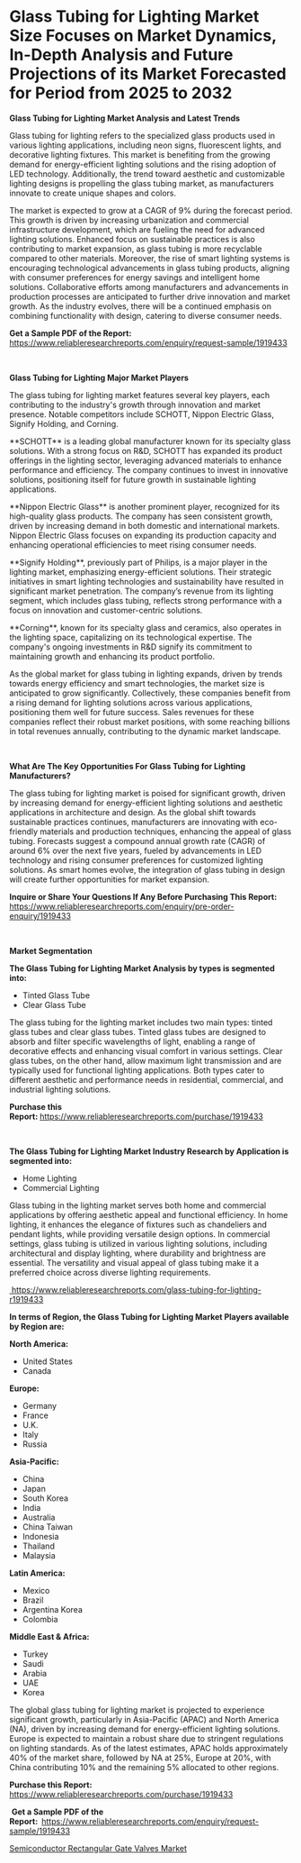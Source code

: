 <p><h1>Glass Tubing for Lighting Market Size Focuses on Market Dynamics, In-Depth Analysis and Future Projections of its Market Forecasted for Period from 2025 to 2032</h1></p><p><strong>Glass Tubing for Lighting Market Analysis and Latest Trends</strong></p>
<p><p>Glass tubing for lighting refers to the specialized glass products used in various lighting applications, including neon signs, fluorescent lights, and decorative lighting fixtures. This market is benefiting from the growing demand for energy-efficient lighting solutions and the rising adoption of LED technology. Additionally, the trend toward aesthetic and customizable lighting designs is propelling the glass tubing market, as manufacturers innovate to create unique shapes and colors.</p><p>The market is expected to grow at a CAGR of 9% during the forecast period. This growth is driven by increasing urbanization and commercial infrastructure development, which are fueling the need for advanced lighting solutions. Enhanced focus on sustainable practices is also contributing to market expansion, as glass tubing is more recyclable compared to other materials. Moreover, the rise of smart lighting systems is encouraging technological advancements in glass tubing products, aligning with consumer preferences for energy savings and intelligent home solutions. Collaborative efforts among manufacturers and advancements in production processes are anticipated to further drive innovation and market growth. As the industry evolves, there will be a continued emphasis on combining functionality with design, catering to diverse consumer needs.</p></p>
<p><strong>Get a Sample PDF of the Report:&nbsp;</strong> <a href="https://www.reliableresearchreports.com/enquiry/request-sample/1919433?utm_campaign=2720&utm_medium=2&utm_source=Github&utm_content=ia&utm_term=01032025&utm_id=glass-tubing-for-lighting">https://www.reliableresearchreports.com/enquiry/request-sample/1919433</a></p>
<p>&nbsp;</p>
<p><strong>Glass Tubing for Lighting Major Market Players</strong></p>
<p><p>The glass tubing for lighting market features several key players, each contributing to the industry's growth through innovation and market presence. Notable competitors include SCHOTT, Nippon Electric Glass, Signify Holding, and Corning.</p><p>**SCHOTT** is a leading global manufacturer known for its specialty glass solutions. With a strong focus on R&D, SCHOTT has expanded its product offerings in the lighting sector, leveraging advanced materials to enhance performance and efficiency. The company continues to invest in innovative solutions, positioning itself for future growth in sustainable lighting applications.</p><p>**Nippon Electric Glass** is another prominent player, recognized for its high-quality glass products. The company has seen consistent growth, driven by increasing demand in both domestic and international markets. Nippon Electric Glass focuses on expanding its production capacity and enhancing operational efficiencies to meet rising consumer needs.</p><p>**Signify Holding**, previously part of Philips, is a major player in the lighting market, emphasizing energy-efficient solutions. Their strategic initiatives in smart lighting technologies and sustainability have resulted in significant market penetration. The company’s revenue from its lighting segment, which includes glass tubing, reflects strong performance with a focus on innovation and customer-centric solutions. </p><p>**Corning**, known for its specialty glass and ceramics, also operates in the lighting space, capitalizing on its technological expertise. The company's ongoing investments in R&D signify its commitment to maintaining growth and enhancing its product portfolio.</p><p>As the global market for glass tubing in lighting expands, driven by trends towards energy efficiency and smart technologies, the market size is anticipated to grow significantly. Collectively, these companies benefit from a rising demand for lighting solutions across various applications, positioning them well for future success. Sales revenues for these companies reflect their robust market positions, with some reaching billions in total revenues annually, contributing to the dynamic market landscape.</p></p>
<p>&nbsp;</p>
<p><strong>What Are The Key Opportunities For Glass Tubing for Lighting Manufacturers?</strong></p>
<p><p>The glass tubing for lighting market is poised for significant growth, driven by increasing demand for energy-efficient lighting solutions and aesthetic applications in architecture and design. As the global shift towards sustainable practices continues, manufacturers are innovating with eco-friendly materials and production techniques, enhancing the appeal of glass tubing. Forecasts suggest a compound annual growth rate (CAGR) of around 6% over the next five years, fueled by advancements in LED technology and rising consumer preferences for customized lighting solutions. As smart homes evolve, the integration of glass tubing in design will create further opportunities for market expansion.</p></p>
<p><strong>Inquire or Share Your Questions If Any Before Purchasing This Report:</strong> <a href="https://www.reliableresearchreports.com/enquiry/pre-order-enquiry/1919433?utm_campaign=2720&utm_medium=2&utm_source=Github&utm_content=ia&utm_term=01032025&utm_id=glass-tubing-for-lighting">https://www.reliableresearchreports.com/enquiry/pre-order-enquiry/1919433</a></p>
<p>&nbsp;</p>
<p><strong>Market Segmentation</strong></p>
<p><strong>The Glass Tubing for Lighting Market Analysis by types is segmented into:</strong></p>
<p><ul><li>Tinted Glass Tube</li><li>Clear Glass Tube</li></ul></p>
<p><p>The glass tubing for the lighting market includes two main types: tinted glass tubes and clear glass tubes. Tinted glass tubes are designed to absorb and filter specific wavelengths of light, enabling a range of decorative effects and enhancing visual comfort in various settings. Clear glass tubes, on the other hand, allow maximum light transmission and are typically used for functional lighting applications. Both types cater to different aesthetic and performance needs in residential, commercial, and industrial lighting solutions.</p></p>
<p><strong>Purchase this Report:&nbsp;</strong><a href="https://www.reliableresearchreports.com/purchase/1919433?utm_campaign=2720&utm_medium=2&utm_source=Github&utm_content=ia&utm_term=01032025&utm_id=glass-tubing-for-lighting">https://www.reliableresearchreports.com/purchase/1919433</a></p>
<p>&nbsp;</p>
<p><strong>The Glass Tubing for Lighting Market Industry Research by Application is segmented into:</strong></p>
<p><ul><li>Home Lighting</li><li>Commercial Lighting</li></ul></p>
<p><p>Glass tubing in the lighting market serves both home and commercial applications by offering aesthetic appeal and functional efficiency. In home lighting, it enhances the elegance of fixtures such as chandeliers and pendant lights, while providing versatile design options. In commercial settings, glass tubing is utilized in various lighting solutions, including architectural and display lighting, where durability and brightness are essential. The versatility and visual appeal of glass tubing make it a preferred choice across diverse lighting requirements.</p></p>
<p><a href="https://www.reliableresearchreports.com/glass-tubing-for-lighting-r1919433?utm_campaign=2720&utm_medium=2&utm_source=Github&utm_content=ia&utm_term=01032025&utm_id=glass-tubing-for-lighting">&nbsp;https://www.reliableresearchreports.com/glass-tubing-for-lighting-r1919433</a></p>
<p><strong>In terms of Region, the Glass Tubing for Lighting Market Players available by Region are:</strong></p>
<p>
    <p> <strong> North America: </strong>
        <ul>
            <li>United States</li>
            <li>Canada</li>
        </ul>
        </p> 
    <p> <strong> Europe: </strong>
        <ul>
            <li>Germany</li>
            <li>France</li>
            <li>U.K.</li>
            <li>Italy</li>
            <li>Russia</li>
        </ul>
        </p> 
    <p> <strong> Asia-Pacific: </strong>
        <ul>
            <li>China</li>
            <li>Japan</li>
            <li>South Korea</li>
            <li>India</li>
            <li>Australia</li>
            <li>China Taiwan</li>
            <li>Indonesia</li>
            <li>Thailand</li>
            <li>Malaysia</li>
        </ul>
        </p> 
    <p> <strong> Latin America: </strong>
        <ul>
            <li>Mexico</li>
            <li>Brazil</li>
            <li>Argentina Korea</li>
            <li>Colombia</li>
        </ul>
        </p> 
    <p> <strong> Middle East & Africa: </strong>
        <ul>
            <li>Turkey</li>
            <li>Saudi</li>
            <li>Arabia</li>
            <li>UAE</li>
            <li>Korea</li>
        </ul>
    </p>
    </p>
<p><p>The global glass tubing for lighting market is projected to experience significant growth, particularly in Asia-Pacific (APAC) and North America (NA), driven by increasing demand for energy-efficient lighting solutions. Europe is expected to maintain a robust share due to stringent regulations on lighting standards. As of the latest estimates, APAC holds approximately 40% of the market share, followed by NA at 25%, Europe at 20%, with China contributing 10% and the remaining 5% allocated to other regions.</p></p>
<p><strong>Purchase this Report: </strong><a href="https://www.reliableresearchreports.com/purchase/1919433?utm_campaign=2720&utm_medium=2&utm_source=Github&utm_content=ia&utm_term=01032025&utm_id=glass-tubing-for-lighting">https://www.reliableresearchreports.com/purchase/1919433</a></p>
<p>&nbsp;<strong>Get a Sample PDF of the Report:&nbsp;&nbsp;</strong><a href="https://www.reliableresearchreports.com/enquiry/request-sample/1919433?utm_campaign=2720&utm_medium=2&utm_source=Github&utm_content=ia&utm_term=01032025&utm_id=glass-tubing-for-lighting">https://www.reliableresearchreports.com/enquiry/request-sample/1919433</a></p>
<p><strong></strong></p>
<p><p><a href="https://github.com/ravenecashe/Market-Research-Report-List-1/blob/main/semiconductor-rectangular-gate-valves-market.md?utm_campaign=2720&utm_medium=2&utm_source=Github&utm_content=ia&utm_term=01032025&utm_id=glass-tubing-for-lighting">Semiconductor Rectangular Gate Valves Market</a></p></p>